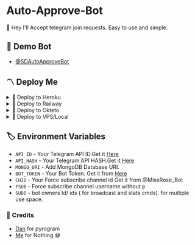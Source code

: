 # Auto-Approve-Bot
👾 Hey I'll Accept telegram join requests. Easy to use and simple.

## 🚀 Demo Bot
- [@SDAutoApproveBot](https://t.me/SDAutoApproveBot)

<h2>〽️ Deploy Me </h2> 
  
<details><summary>📌 Deploy to Heroku </summary>
  
<a href="https://heroku.com/deploy?template=https://github.com/Hell-botz/auto-approve"> <img src="https://img.shields.io/badge/Deploy%20To%20Heroku-black?style=for-the-badge&logo=heroku" width="220" height="38.45"></p></a>
</details>

<details><summary>📌 Deploy to Railway </summary>
  
[![Deploy on Railway](https://railway.app/button.svg)](https://railway.app/new/template/w7jSPk)
</details>
  
<details><summary>📌 Deploy to Okteto </summary>
  
[![Deploy on Okteto](https://okteto.com/develop-okteto.svg)](https://cloud.okteto.com/deploy?repository=https://github.com/ImDenuwan/Auto-Approve-Bot/)
</details>

<details><summary>📌 Deploy to VPS/Local </summary>


  ```ssh
  git clone https://github.com/ImDenuwan/Auto-Approve-Bot
  pip3 install -r requirements.txt
  # fill config.py vars
  python3 bot.py
  ```

</details>

## 🏷 Environment Variables
  - `API_ID` - Your Telegram API ID.Get it [Here](my.telegram.org)
  - `API_HASH` - Your Telegram API HASH.Get it [Here](my.telegram.org)
  - `MONGO_URI` - Add MongoDB Database URI.
  - `BOT_TOKEN` - Your Bot Token. Get it from [Here](https://t.me/BotFather)
  - `CHID` - Your Force subscribe channel id Get it from @MissRose_Bot
  - `FSUB` - Force subscribe channel username without `@`
  - `SUDO` - bot owners Id/ ids ( for broadcast and stats cmds). for multiple use space.
  
  
### 💫 Credits
 - [Dan](https://github.com/delivrance) for pyrogram
 - [Me](https://github.com/ImDenuwan) for Nothing 😅
